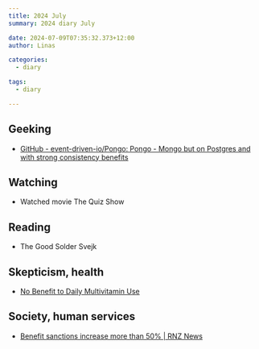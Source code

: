 ```yaml
---
title: 2024 July
summary: 2024 diary July

date: 2024-07-09T07:35:32.373+12:00
author: Linas

categories:
  - diary

tags:
  - diary

---
```


## Geeking

* [GitHub - event-driven-io/Pongo: Pongo - Mongo but on Postgres and with strong consistency benefits](https://github.com/event-driven-io/Pongo)


## Watching

* Watched movie The Quiz Show

## Reading

* The Good Solder Svejk

## Skepticism, health

* [No Benefit to Daily Multivitamin Use](https://sciencebasedmedicine.org/no-benefit-to-daily-multivitamin-use/)

## Society, human services

* [Benefit sanctions increase more than 50% | RNZ News](https://www.rnz.co.nz/news/political/522474/benefit-sanctions-increase-more-than-50-percent)
